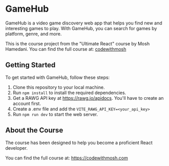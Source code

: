 # GameHub

GameHub is a video game discovery web app that helps you find new and interesting games to play. With GameHub, you can search for games by platform, genre, and more.

This is the course project from the "Ultimate React" course by Mosh Hamedani. You can find the full course at: [codewithmosh](https://codewithmosh.com)

## Getting Started

To get started with GameHub, follow these steps:

1. Clone this repository to your local machine.
2. Run `npm install` to install the required dependencies.
3. Get a RAWG API key at https://rawg.io/apidocs. You'll have to create an account first.
4. Create a .env file and add the `VITE_RAWG_API_KEY=<your_api_key>`
5. Run `npm run dev` to start the web server.

## About the Course

The course has been designed to help you become a proficient React developer.

You can find the full course at: https://codewithmosh.com
